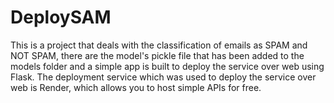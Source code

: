 # DeploySAM


This is a project that deals with the classification of emails as SPAM and NOT SPAM, there are the model's pickle file that has been added to the models folder and a simple app is built to deploy the service over web using Flask. The deployment service which was used to deploy the service over web is Render, which allows you to host simple APIs for free. 
